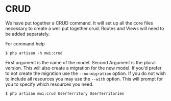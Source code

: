 # CRUD
We have put together a CRUD command. It will set up all the core files necessary to create a well put together crud. Routes and Views will need to be added separately.

For command help
```shell
$ php artisan -h mwi:crud
```

First argument is the name of the model. Second Argument is the plural version.
This will also create a migration for the new model. If you'd prefer to not create the migration use the `--no-migration` option.
If you do not wish to include all resources you may use the `--with` option. This will prompt for you to specify which resources you need.
```shell
$ php artisan mwi:crud UserTerritory UserTerritories
```